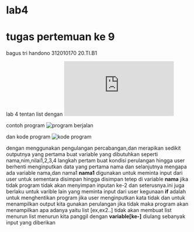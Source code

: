 # lab4
# tugas pertemuan ke 9

bagus tri handono
312010170
20.TI.B1

lab 4 tentan list 
dengan ![program jadi](https://github.com/nanoetc/lab4/blob/master/lab4/praktikum4.py)

contoh program ![program berjalan](https://github.com/nanoetc/lab4/blob/master/lab4/program%20jalan.png)

dan kode program ![kode program](https://github.com/nanoetc/lab4/blob/master/lab4/contoh%20program.png)

dengan menggunakan pengulangan percabangan,dan merapikan sedikit outputnya
yang pertama buat variable yang dibutuhkan seperti nama,nim,nilai1,2,3,4
langkah pertam buat kondisi perulangan hingga user berhenti menginputkan data
yang pertama nama dan selanjutnya 
mengapa ada variable nama,dan nama1
**nama1** digunakan untuk meminta input dari user untuk sementara disimpan hingga 
disimpan tetep di variable **nama** jika tidak program tidak akan menyimpan inputan ke-2
dan seterusnya.ini juga berlaku untuk varible lain yang meminta input dari user
kegunaan **if** adalah untuk menghentikan program jika user menginputkan kata tidak
dan untuk menampilkan output kita gunakan perulangan 
jika tidak maka program akan menampilkan apa adanya yaitu list [ex,ex2..]
tidak akan membuat list menurun
list menurun kita panggil dengan **variable[ke-]**
diulang sebanyak input yang diberikan 

